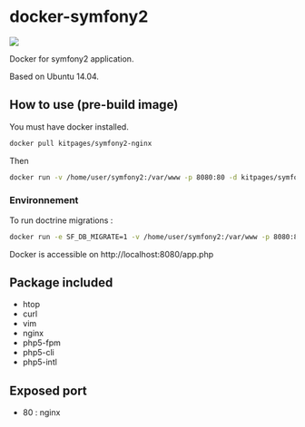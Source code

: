 # docker-symfony2

[![](https://badge.imagelayers.io/kitpages/symfony2-nginx:latest.svg)](https://imagelayers.io/?images=kitpages/symfony2-nginx:latest 'Get your own badge on imagelayers.io')

Docker for symfony2 application.

Based on Ubuntu 14.04.

## How to use (pre-build image)

You must have docker installed.

```bash
docker pull kitpages/symfony2-nginx
```

Then

```bash
docker run -v /home/user/symfony2:/var/www -p 8080:80 -d kitpages/symfony2-nginx
```

### Environnement

To run doctrine migrations :
```bash
docker run -e SF_DB_MIGRATE=1 -v /home/user/symfony2:/var/www -p 8080:80 -d kitpages/symfony2-nginx
```

Docker is accessible on http://localhost:8080/app.php

## Package included
* htop
* curl
* vim
* nginx
* php5-fpm
* php5-cli
* php5-intl

## Exposed port
* 80 : nginx
